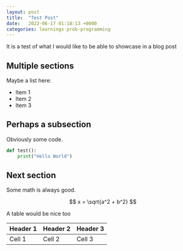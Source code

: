 ```yaml
---
layout: post
title:  "Test Post"
date:   2022-06-17 01:18:13 +0000
categories: learnings prob-programming
---
```


It is a test of what I would like to be able to showcase in a blog post

## Multiple sections

Maybe a list here:

- Item 1
- Item 2
- Item 3

## Perhaps a subsection

Obviously some code.

```python
def test():
    print("Hello World")
```

## Next section

Some math is always good.

$$
x = \sqrt{a^2 + b^2}
$$

A table would be nice too

| Header 1 | Header 2 | Header 3 |
| -------- | -------- | -------- |
| Cell 1   | Cell 2   | Cell 3   |
